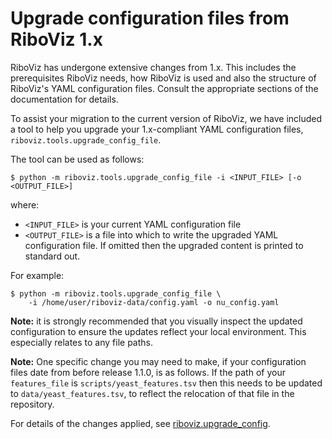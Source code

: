 # Upgrade configuration files from RiboViz 1.x

RiboViz has undergone extensive changes from 1.x. This includes the prerequisites RiboViz needs, how RiboViz is used and also the structure of RiboViz's YAML configuration files. Consult the appropriate sections of the documentation for details.

To assist your migration to the current version of RiboViz, we have included a tool to help you upgrade your 1.x-compliant YAML configuration files, `riboviz.tools.upgrade_config_file`.

The tool can be used as follows:

```console
$ python -m riboviz.tools.upgrade_config_file -i <INPUT_FILE> [-o <OUTPUT_FILE>]
```

where:

* `<INPUT_FILE>` is your current YAML configuration file
* `<OUTPUT_FILE>` is a file into which to write the upgraded YAML configuration file. If omitted then the upgraded content is printed to standard out.

For example:

```console
$ python -m riboviz.tools.upgrade_config_file \
    -i /home/user/riboviz-data/config.yaml -o nu_config.yaml 
```

**Note:** it is strongly recommended that you visually inspect the updated configuration to ensure the updates reflect your local environment. This especially relates to any file paths.

**Note:** One specific change you may need to make, if your configuration files date from before release 1.1.0, is as follows. If the path of your `features_file` is `scripts/yeast_features.tsv` then this needs to be updated to `data/yeast_features.tsv`, to reflect the relocation of that file in the repository.

For details of the changes applied, see [riboviz.upgrade_config](../../riboviz/upgrade_config.py).
